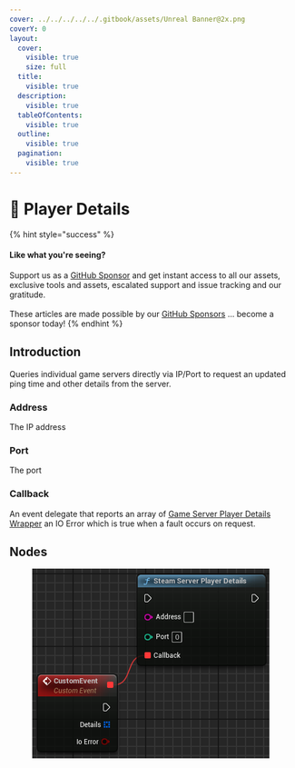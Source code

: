 ```yaml
---
cover: ../../../../../.gitbook/assets/Unreal Banner@2x.png
coverY: 0
layout:
  cover:
    visible: true
    size: full
  title:
    visible: true
  description:
    visible: true
  tableOfContents:
    visible: true
  outline:
    visible: true
  pagination:
    visible: true
---
```


# 🔵 Player Details

{% hint style="success" %}
#### Like what you're seeing?

Support us as a [GitHub Sponsor](../../../../../become-a-sponsor/) and get instant access to all our assets, exclusive tools and assets, escalated support and issue tracking and our gratitude.\
\
These articles are made possible by our [GitHub Sponsors](../../../../../become-a-sponsor/) ... become a sponsor today!
{% endhint %}

## Introduction

Queries individual game servers directly via IP/Port to request an updated ping time and other details from the server.

### Address

The IP address

### Port

The port

### Callback

An event delegate that reports an array of [Game Server Player Details Wrapper](../../types/game-server-player-details-wrapper.md) an IO Error which is true when a fault occurs on request.

## Nodes

<figure><img src="../../../../../.gitbook/assets/image (768).png" alt=""><figcaption></figcaption></figure>
